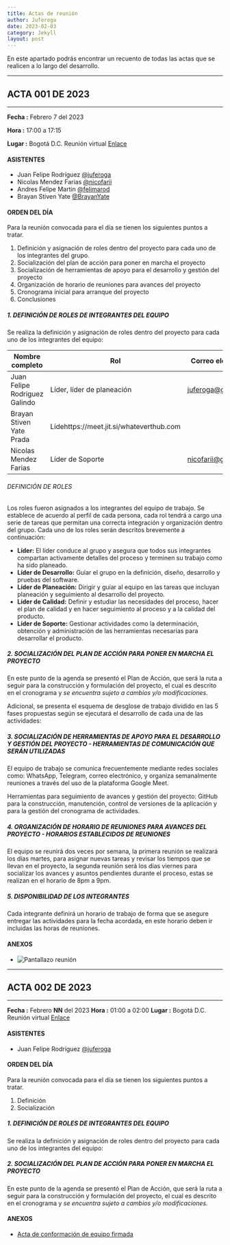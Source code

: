 ```yaml
---
title: Actas de reunión
author: Juferoga
date: 2023-02-03
category: Jekyll
layout: post
---
```


En este apartado podrás encontrar un recuento de todas las actas que se realicen a lo largo del desarrollo.

---
## ACTA 001 DE 2023
---

**Fecha :** Febrero 7 del 2023

**Hora :** 17:00 a 17:15

**Lugar :** Bogotá D.C. Reunión virtual [Enlace](https://meet.google.com/uaq-eixj-zyf?authuser=1)

#### ASISTENTES

- Juan Felipe Rodríguez [@juferoga](https://github.com/juferoga)
- Nicolas Mendez Farias [@nicofarii](https://github.com/nicofarii)
- Andres Felipe Martin [@felimarod](https://github.com/felimarod)
- Brayan Stiven Yate [@BrayanYate](https://github.com/BrayanYate)

#### ORDEN DEL DÍA

Para la reunión convocada para el día se tienen los siguientes puntos a tratar.

  1. Definición y asignación de roles dentro del proyecto para cada uno de los integrantes del grupo.
  2. Socialización del plan de acción para poner en marcha el proyecto
  3. Socialización de herramientas de apoyo para el desarrollo y gestión del proyecto
  4. Organización de horario de reuniones para avances del proyecto
  5. Cronograma inicial para arranque del proyecto
  6. Conclusiones

##### 1. DEFINICIÓN DE ROLES DE INTEGRANTES DEL EQUIPO

Se realiza la definición y asignación de roles dentro del proyecto para cada uno de los integrantes del equipo:

Nombre completo               | Rol                            | Correo electrónico
----------------------------- | -------------------------------|---------------------
Juan Felipe Rodriguez Galindo | Líder, líder de planeación     | juferoga@github.com
Brayan Stiven Yate Prada      | Lídehttps://meet.jit.si/whateverthub.com
Nicolas Mendez Farias         | Líder de Soporte               | nicofarii@github.com

###### DEFINICIÓN DE ROLES

Los roles fueron asignados a los integrantes del equipo de trabajo. Se establece de acuerdo al perfil   de   cada   persona, cada rol tendrá a cargo una serie de tareas   que   permitan   una correcta integración y organización dentro del grupo. Cada uno de los roles serán descritos brevemente a continuación:

* **Líder:** El líder conduce al grupo y asegura que todos sus integrantes compartan activamente detalles del proceso y terminen su trabajo como ha sido planeado.
* **Líder de Desarrollo:** Guiar el grupo en la definición, diseño, desarrollo y pruebas del software.
* **Líder de Planeación:** Dirigir y guiar al equipo en las tareas que incluyan planeación y seguimiento al desarrollo del proyecto.
* **Líder de Calidad:** Definir y estudiar las necesidades del proceso, hacer el plan de calidad y en hacer seguimiento al proceso y a la calidad del producto.
* **Líder de Soporte:** Gestionar actividades como la determinación, obtención y administración de las herramientas necesarias para desarrollar el producto.

##### 2. SOCIALIZACIÓN DEL PLAN DE ACCIÓN PARA PONER EN MARCHA EL PROYECTO

En este punto de la agenda se presentó el Plan de Acción, que será la ruta a seguir para la construcción y formulación del proyecto, el cual es descrito en el cronograma y *se encuentra sujeto a cambios y/o modificaciones.*

Adicional, se presenta el esquema de desglose de trabajo dividido en las 5 fases propuestas según se ejecutará el desarrollo de cada una de las actividades:

##### 3. SOCIALIZACIÓN DE HERRAMIENTAS DE APOYO PARA EL DESARROLLO Y GESTIÓN DEL PROYECTO - HERRAMIENTAS DE COMUNICACIÓN QUE SERÁN UTILIZADAS

El equipo de trabajo se comunica frecuentemente mediante redes sociales como: WhatsApp, Telegram, correo electrónico, y organiza semanalmente reuniones a través del uso de la plataforma Google Meet.

Herramientas para seguimiento de avances y gestión del proyecto: GitHub para la construcción, manutención, control de versiones de la aplicación y para la gestión del cronograma de actividades.

##### 4. ORGANIZACIÓN DE HORARIO DE REUNIONES PARA AVANCES DEL PROYECTO - HORARIOS ESTABLECIDOS DE REUNIONES  

El equipo se reunirá dos veces por semana, la primera reunión se realizará los días martes, para asignar nuevas tareas y revisar los tiempos que se llevan en el proyecto, la segunda reunión será los días viernes para socializar los avances y asuntos pendientes durante el proceso, estas se realizan en el horario de 8pm a 9pm.

##### 5. DISPONIBILIDAD DE LOS INTEGRANTES

Cada integrante definirá un horario de trabajo de forma que se asegure entregar las actividades para la fecha acordada, en este horario deben ir incluidas las horas de reuniones.

#### ANEXOS

- ![Pantallazo reunión](/fis/assets/images/post/actas/reunion-01.png)

---
## ACTA 002 DE 2023
---

**Fecha :** Febrero __NN__ del 2023
**Hora :** 01:00 a 02:00
**Lugar :** Bogotá D.C. Reunión virtual [Enlace](https://meet.jit.si/whatever)

#### ASISTENTES

- Juan Felipe Rodríguez [@juferoga](https://github.com/juferoga)

#### ORDEN DEL DÍA

Para la reunión convocada para el día se tienen los siguientes puntos a tratar.

  1. Definición 
  2. Socialización 

##### 1. DEFINICIÓN DE ROLES DE INTEGRANTES DEL EQUIPO

Se realiza la definición y asignación de roles dentro del proyecto para cada uno de los integrantes del equipo:

##### 2. SOCIALIZACIÓN DEL PLAN DE ACCIÓN PARA PONER EN MARCHA EL PROYECTO

En este punto de la agenda se presentó el Plan de Acción, que será la ruta a seguir para la construcción y formulación del proyecto, el cual es descrito en el cronograma y *se encuentra sujeto a cambios y/o modificaciones.*

#### ANEXOS

- [Acta de conformación de equipo firmada]()
